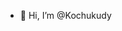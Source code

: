 - 👋 Hi, I’m @Kochukudy


<!---
Kochukudy/Kochukudy is a ✨ special ✨ repository because its `README.md` (this file) appears on your GitHub profile.
You can click the Preview link to take a look at your changes.
--->
